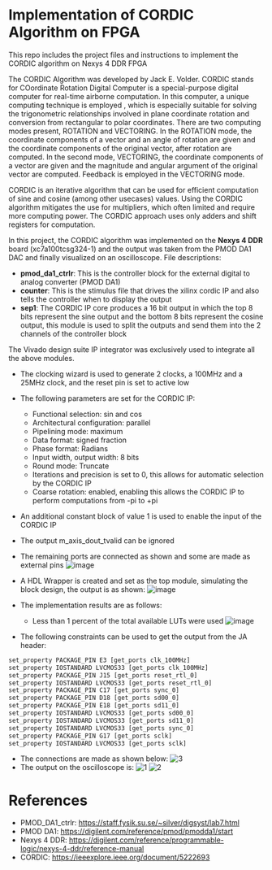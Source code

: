 # Implementation of CORDIC Algorithm on FPGA
This repo includes the project files and instructions to implement the CORDIC algorithm on Nexys 4 DDR FPGA

The CORDIC Algorithm was developed by Jack E. Volder. CORDIC stands for COordinate Rotation Digital Computer is a special-purpose digital computer for real-time airborne computation. In this computer, a unique computing technique is employed , which is especially suitable for solving the trigonometric relationships involved in plane coordinate rotation and conversion from rectangular to polar coordinates. There are two computing modes present, ROTATION and VECTORING. In the ROTATION mode, the coordinate components of a vector and an angle of rotation are given and the coordinate components of the original vector, after rotation are computed. In the second mode, VECTORING, the coordinate components of a vector are given and the magnitude and angular argument of the original vector are computed. Feedback is employed in the VECTORING mode.

CORDIC is an iterative algorithm that can be used for efficient computation of sine and cosine (among other usecases) values. Using the CORDIC algorithm mitigates the use for multipliers, which often limited and require more computing power. The CORDIC approach uses only adders and shift registers for computation.

In this project, the CORDIC algorithm was implemented on the **Nexys 4 DDR** board (xc7a100tcsg324-1) and the output was taken from the PMOD DA1 DAC and finally visualized on an oscilloscope.
File descriptions:

- **pmod_da1_ctrlr**: This is the controller block for the external digital to analog converter (PMOD DA1)
- **counter**: This is the stimulus file that drives the xilinx cordic IP and also tells the controller when to display the output
- **sep1**: The CORDIC IP core produces a 16 bit output in which the top 8 bits represent the sine output and the bottom 8 bits represent the cosine output, this module is used to split the outputs and send them into the 2 channels of the controller block

The Vivado design suite IP integrator was exclusively used to integrate all the above modules. 
- The clocking wizard is used to generate 2 clocks, a 100MHz and a 25MHz clock, and the reset pin is set to active low
- The following parameters are set for the CORDIC IP:
  - Functional selection: sin and cos
  - Architectural configuration: parallel
  - Pipelining mode: maximum
  - Data format: signed fraction
  - Phase format: Radians
  - Input width, output width: 8 bits
  - Round mode: Truncate
  - Iterations and precision is set to 0, this allows for automatic selection by the CORDIC IP
  - Coarse rotation: enabled, enabling this allows the CORDIC IP to perform computations from -pi to +pi
- An additional constant block of value 1 is used to enable the input of the CORDIC IP
- The output m_axis_dout_tvalid can be ignored
- The remaining ports are connected as shown and some are made as external pins
![image](https://github.com/HarshaPraneeth8/cordic_fpga/assets/72025415/381a2aa6-80cc-4642-8a36-a03f61c2d0dc)

- A HDL Wrapper is created and set as the top module, simulating the block design, the output is as shown:
![image](https://github.com/HarshaPraneeth8/cordic_fpga/assets/72025415/84cba5ef-3642-4e58-9e61-d0d071331211)

- The implementation results are as follows:
  - Less than 1 percent of the total available LUTs were used
![image](https://github.com/HarshaPraneeth8/cordic_fpga/assets/72025415/57abfdf7-88dd-4c24-8cd1-13506d4ed361)

- The following constraints can be used to get the output from the JA header:

```python
set_property PACKAGE_PIN E3 [get_ports clk_100MHz]
set_property IOSTANDARD LVCMOS33 [get_ports clk_100MHz]
set_property PACKAGE_PIN J15 [get_ports reset_rtl_0]
set_property IOSTANDARD LVCMOS33 [get_ports reset_rtl_0]
set_property PACKAGE_PIN C17 [get_ports sync_0]
set_property PACKAGE_PIN D18 [get_ports sd00_0]
set_property PACKAGE_PIN E18 [get_ports sd11_0]
set_property IOSTANDARD LVCMOS33 [get_ports sd00_0]
set_property IOSTANDARD LVCMOS33 [get_ports sd11_0]
set_property IOSTANDARD LVCMOS33 [get_ports sync_0]
set_property PACKAGE_PIN G17 [get_ports sclk]
set_property IOSTANDARD LVCMOS33 [get_ports sclk]
```
- The connections are made as shown below:
![3](https://github.com/HarshaPraneeth8/cordic_fpga/assets/72025415/5487ed13-d428-4187-bd2d-2647bebc2cd2)
- The output on the oscilloscope is:
![1](https://github.com/HarshaPraneeth8/cordic_fpga/assets/72025415/4f56da2a-69ba-486c-a215-cb115c9e9b1e)
![2](https://github.com/HarshaPraneeth8/cordic_fpga/assets/72025415/8111ca64-6a7e-4e06-9f53-ad81b3d0b4d0)

# References
- PMOD_DA1_ctrlr: https://staff.fysik.su.se/~silver/digsyst/lab7.html
- PMOD DA1: https://digilent.com/reference/pmod/pmodda1/start
- Nexys 4 DDR: https://digilent.com/reference/programmable-logic/nexys-4-ddr/reference-manual
- CORDIC: https://ieeexplore.ieee.org/document/5222693
